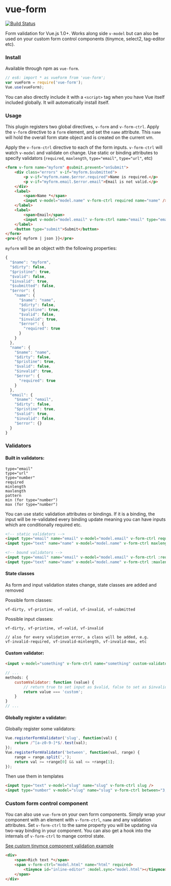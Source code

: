# vue-form  

[![Build Status](https://travis-ci.org/fergaldoyle/vue-form.svg?branch=0.2.2)](https://travis-ci.org/fergaldoyle/vue-form)

Form validation for Vue.js 1.0+. Works along side `v-model` but can also be used on your custom form control components (tinymce, select2, tag-editor etc).

### Install

Available through npm as `vue-form`.

``` js
// es6: import * as vueForm from 'vue-form'; 
var vueForm = require('vue-form');
Vue.use(vueForm);
```
  
You can also directly include it with a `<script>` tag when you have Vue itself included globally. It will automatically install itself.

### Usage

This plugin registers two global directives, `v-form` and `v-form-ctrl`.  Apply the `v-form` directive to a `form` element, and set the `name` attribute. This `name` will hold the overall form state object and is created on the current vm.

Apply the `v-form-ctrl` directive to each of the form inputs. `v-form-ctrl` will watch `v-model` and validate on change. Use static or binding attributes to specify validators (`required`, `maxlength`, `type="email"`, `type="url"`, etc)

```html
<form v-form name="myform" @submit.prevent="onSubmit">
	<div class="errors" v-if="myform.$submitted">
		<p v-if="myform.name.$error.required">Name is required.</p>
		<p v-if="myform.email.$error.email">Email is not valid.</p>
	</div>
	<label>
		<span>Name *</span>
		<input v-model="model.name" v-form-ctrl required name="name" />
	</label>
	<label>
		<span>Email</span>
		<input v-model="model.email" v-form-ctrl name="email" type="email" />
	</label>
	<button type="submit">Submit</button>
</form>
<pre>{{ myform | json }}</pre>
```

`myform` will be an object with the following properties:
```js
{
  "$name": "myform",
  "$dirty": false,
  "$pristine": true,
  "$valid": false,
  "$invalid": true,
  "$submitted": false,
  "$error": {
    "name": {
      "$name": "name",
      "$dirty": false,
      "$pristine": true,
      "$valid": false,
      "$invalid": true,
      "$error": {
        "required": true
      }
    }
  },
  "name": {
    "$name": "name",
    "$dirty": false,
    "$pristine": true,
    "$valid": false,
    "$invalid": true,
    "$error": {
      "required": true
    }
  },
  "email": {
    "$name": "email",
    "$dirty": false,
    "$pristine": true,
    "$valid": true,
    "$invalid": false,
    "$error": {}
  }
}
```

### Validators

#### Built in validators:

```
type="email"
type="url"
type="number"
required
minlength
maxlength
pattern
min (for type="number")
max (for type="number")

```

You can use static validation attributes or bindings. If it is a binding, the input will be re-validated every binding update meaning you can have inputs which are conditionally required etc.
```html
<!-- static validators -->
<input type="email" name="email" v-model="model.email" v-form-ctrl required />
<input type="text" name="name" v-model="model.name" v-form-ctrl maxlength="25" minlength="5" />

<!-- bound validators -->
<input type="email" name="email" v-model="model.email" v-form-ctrl :required="isRequired" />
<input type="text" name="name" v-model="model.name" v-form-ctrl :maxlength="maxLen" :minlength="minLen" />
```

#### State classes

As form and input validation states change, state classes are added and removed

Possible form classes:
```
vf-dirty, vf-pristine, vf-valid, vf-invalid, vf-submitted
```

Possible input classes:
```
vf-dirty, vf-pristine, vf-valid, vf-invalid

// also for every validation error, a class will be added, e.g.
vf-invalid-required, vf-invalid-minlength, vf-invalid-max, etc
```

#### Custom validator:

```html
<input v-model="something" v-form-ctrl name="something" custom-validator="customValidator" />
```

```js
// ...
methods: {
	customValidator: function (value) {
		// return true to set input as $valid, false to set as $invalid
		return value === 'custom';
	}
}
// ...
```

#### Globally register a validator:

Globally register some validators:
```js
Vue.registerFormValidator('slug', function(val) {
    return /^[a-z0-9-]*$/.test(val);
});
Vue.registerFormValidator('between', function(val, range) {
    range = range.split(',');
    return val >= +range[0] && val <= +range[1];
});
```

Then use them in templates
```html
<input type="text" v-model="slug" name="slug" v-form-ctrl slug />
<input type="number" v-model="slug" name="slug" v-form-ctrl between="3,15" />
```



### Custom form control component

You can also use `vue-form` on your own form components. Simply wrap your component with an element with `v-form-ctrl`, `name` and any validation attributes. Set `v-form-ctrl` to the same property you will be updating via two-way binding in your component. You can also get a hook into the internals of `v-form-ctrl` to mange control state. 

[See custom tinymce component validation example ](https://github.com/fergaldoyle/vue-form/tree/master/example)

```html
<div>
    <span>Rich text *</span>
    <span v-form-ctrl="model.html" name="html" required>
        <tinymce id="inline-editor" :model.sync="model.html"></tinymce>
    </span>
</div>
```
